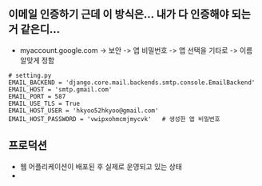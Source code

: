 ## 이메일 인증하기   근데 이 방식은... 내가 다 인증해야 되는거 같은디...
* myaccount.google.com -> 보안 -> 앱 비밀번호 -> 앱 선택을 기타로 -> 이름 알맞게 정함
```
# setting.py
EMAIL_BACKEND = 'django.core.mail.backends.smtp.console.EmailBackend'
EMAIL_HOST = 'smtp.gmail.com'
EMAIL_PORT = 587
EMAIL_USE_TLS = True
EMAIL_HOST_USER = 'hkyoo52hkyoo@gmail.com'
EMAIL_HOST_PASSWORD = 'vwipxohmcmjmycvk'   # 생성한 앱 비밀번호
```

## 프로덕션
* 웹 어플리케이션이 배포된 후 실제로 운영되고 있는 상태
* 
